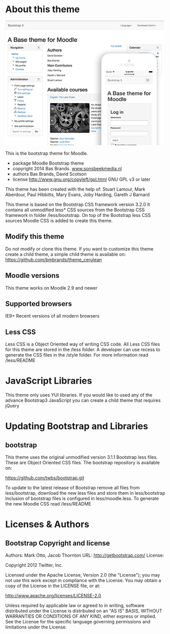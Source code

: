 About this theme
================

![image1](pix/screenshot.jpg "Moodle Bootstrap Screenshot")

This is the bootstrap theme for Moodle.

* package   Moodle Bootstrap theme
* copyright 2014 Bas Brands. www.sonsbeekmedia.nl
* authors   Bas Brands, David Scotson
* license   http://www.gnu.org/copyleft/gpl.html GNU GPL v3 or later

This theme has been created with the help of:
Stuart Lamour, Mark Aberdour, Paul Hibbitts, Mary Evans, Joby Harding, Gareth J Barnard

This theme is based on the Bootstrap CSS framework version 3.2.0
It contains all unmodified less* CSS sources from the Bootstrap CSS
framework in folder /less/bootstrap.
On top of the Bootstrap less CSS sources Moodle CSS is added to create this
theme.

Modify this theme
-----------------
Do not modify or clone this theme. If you want to customize this theme create a 
child theme, a simple child theme is available on:
https://github.com/bmbrands/theme_cerulean

Moodle versions
---------------
This theme works on Moodle 2.9 and newer


Supported browsers
------------------
IE9+
Recent versions of all modern browsers

Less CSS
--------
Less CSS is a Object Oriented way of writing CSS code. All Less CSS files
for this theme are stored in the /less folder. A developer can use recess
to generate the CSS files in the /style folder. For more
information read /less/README

JavaScript Libraries
====================

This theme only uses YUI libraries. If you would like to used any of the advance
Bootstrap3 JavaScript you can create a child theme that requires jQuery


Updating Bootstrap and Libraries
================================

bootstrap
-----------------
This theme uses the original unmodified version 3.1.1 Bootstrap less files. These are
Object Oriented CSS files. The bootstrap repository is available on:

https://github.com/twbs/bootstrap.git

To update to the latest release of Bootstrap remove all files from less/bootstrap,
download the new less files and store them in less/bootstrap
Inclusion of bootstrap files is configured in less/moodle.less. To generate the new
Moodle CSS read /less/README


Licenses & Authors
==================

Bootstrap Copyright and license
---------------------------------------
Authors: Mark Otto, Jacob Thornton
URL: http://getbootstrap.com/
License:

Copyright 2012 Twitter, Inc.

Licensed under the Apache License, Version 2.0 (the "License");
you may not use this work except in compliance with the License.
You may obtain a copy of the License in the LICENSE file, or at:

   http://www.apache.org/licenses/LICENSE-2.0

Unless required by applicable law or agreed to in writing, software
distributed under the License is distributed on an "AS IS" BASIS,
WITHOUT WARRANTIES OR CONDITIONS OF ANY KIND, either express or implied.
See the License for the specific language governing permissions and
limitations under the License.
